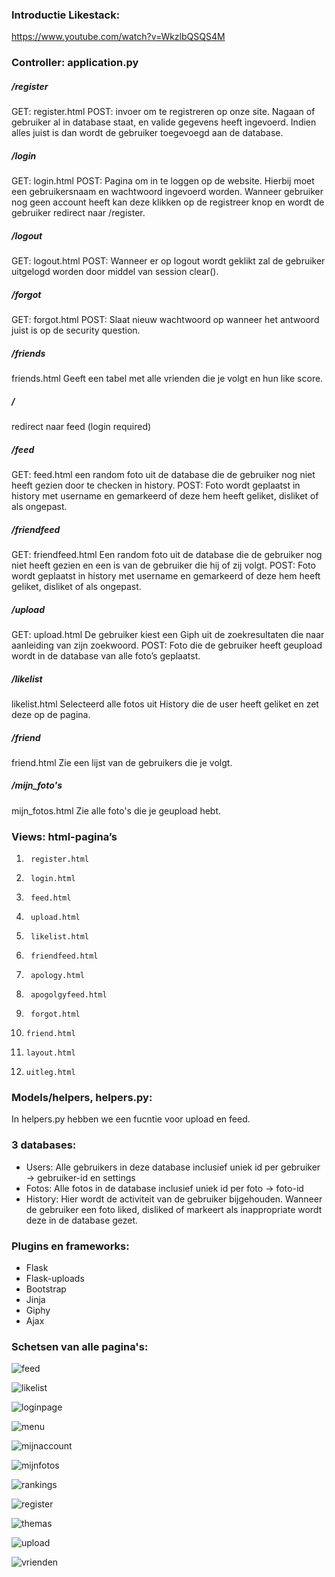 ### Introductie Likestack:

https://www.youtube.com/watch?v=WkzlbQSQS4M

### Controller: application.py

##### /register
GET:     register.html
POST:    invoer om te registreren op onze site. Nagaan of gebruiker al in database staat, en valide gegevens heeft ingevoerd. Indien alles juist is dan wordt de gebruiker toegevoegd aan de database.

##### /login
GET:    login.html
POST: Pagina om in te loggen op de website. Hierbij moet een gebruikersnaam en wachtwoord ingevoerd worden.  Wanneer gebruiker nog geen account heeft kan deze klikken op de registreer knop en wordt de gebruiker redirect naar /register.

##### /logout
GET:    logout.html
POST:   Wanneer er op logout wordt geklikt zal de gebruiker uitgelogd worden door middel van session clear().

##### /forgot
GET:    forgot.html
POST:   Slaat nieuw wachtwoord op wanneer het antwoord juist is op de security question. 

##### /friends
friends.html
Geeft een tabel met alle vrienden die je volgt en hun like score.

##### /
redirect naar feed (login required)

##### /feed
GET: feed.html een random foto uit de database die de gebruiker nog niet heeft gezien door te checken in history.
POST: Foto wordt geplaatst in history met username en gemarkeerd of deze hem heeft geliket, disliket of als ongepast.

##### /friendfeed
GET: friendfeed.html 
Een random foto uit de database die de gebruiker nog niet heeft gezien en een is van de gebruiker die hij of zij volgt.
POST: Foto wordt geplaatst in history met username en gemarkeerd of deze hem heeft geliket, disliket of als ongepast.

##### /upload
GET: upload.html 
De gebruiker kiest een Giph uit de zoekresultaten die naar aanleiding van zijn zoekwoord.
POST: Foto die de gebruiker heeft geupload wordt in de database van alle foto’s geplaatst.

##### /likelist
likelist.html
Selecteerd alle fotos uit History die de user heeft geliket en zet deze op de pagina.

##### /friend
friend.html 
Zie een lijst van de gebruikers die je volgt. 

##### /mijn_foto's 
mijn_fotos.html 
Zie alle foto's die je geupload hebt.

### Views: html-pagina’s
1.      register.html
2.      login.html
3.      feed.html
4.      upload.html
5.      likelist.html
6.      friendfeed.html
7.      apology.html
8.      apogolgyfeed.html
9.      forgot.html
10.     friend.html
11.     layout.html
12.     uitleg.html


### Models/helpers, helpers.py:
In helpers.py hebben we een fucntie voor upload en feed. 


### 3 databases:
- Users: Alle gebruikers in deze database inclusief uniek id per gebruiker -> gebruiker-id en settings
- Fotos: Alle fotos in de database inclusief uniek id per foto -> foto-id
- History: Hier wordt de activiteit van de gebruiker bijgehouden. Wanneer de gebruiker een foto liked, disliked of markeert als inappropriate wordt deze in de database gezet. 


### Plugins en frameworks:
- Flask
- Flask-uploads
- Bootstrap
- Jinja
- Giphy
- Ajax


### Schetsen van alle pagina's:

![feed](fotos_technisch_ontwerp/feed3.png)

![likelist](fotos_technisch_ontwerp/likelist2.png)

![loginpage](fotos_technisch_ontwerp/loginpage.png)

![menu](fotos_technisch_ontwerp/menu2.png)

![mijnaccount](fotos_technisch_ontwerp/mijnaccount.png)

![mijnfotos](fotos_technisch_ontwerp/mijnfotos2.png)

![rankings](fotos_technisch_ontwerp/rankings2.png)

![register](fotos_technisch_ontwerp/register.png)

![themas](fotos_technisch_ontwerp/themas2.png)

![upload](fotos_technisch_ontwerp/upload.png)

![vrienden](fotos_technisch_ontwerp/vrienden2.png)



